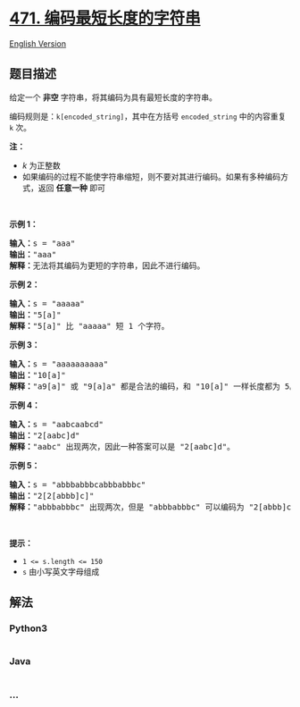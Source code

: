 # [471. 编码最短长度的字符串](https://leetcode.cn/problems/encode-string-with-shortest-length)

[English Version](/solution/0400-0499/0471.Encode%20String%20with%20Shortest%20Length/README_EN.md)

## 题目描述

<!-- 这里写题目描述 -->

<p>给定一个 <strong>非空</strong> 字符串，将其编码为具有最短长度的字符串。</p>

<p>编码规则是：<code>k[encoded_string]</code>，其中在方括号 <code>encoded_string</code><em> </em>中的内容重复 <code>k</code> 次。</p>

<p><strong>注：</strong></p>

<ul>
	<li><em>k</em> 为正整数</li>
	<li>如果编码的过程不能使字符串缩短，则不要对其进行编码。如果有多种编码方式，返回 <strong>任意一种</strong> 即可</li>
</ul>

<p> </p>

<p><strong>示例 1：</strong></p>

<pre>
<strong>输入：</strong>s = "aaa"
<strong>输出：</strong>"aaa"
<strong>解释：</strong>无法将其编码为更短的字符串，因此不进行编码。
</pre>

<p><strong>示例 2：</strong></p>

<pre>
<strong>输入：</strong>s = "aaaaa"
<strong>输出：</strong>"5[a]"
<strong>解释：</strong>"5[a]" 比 "aaaaa" 短 1 个字符。
</pre>

<p><strong>示例 3：</strong></p>

<pre>
<strong>输入：</strong>s = "aaaaaaaaaa"
<strong>输出：</strong>"10[a]"
<strong>解释：</strong>"a9[a]" 或 "9[a]a" 都是合法的编码，和 "10[a]" 一样长度都为 5。
</pre>

<p><strong>示例 4：</strong></p>

<pre>
<strong>输入：</strong>s = "aabcaabcd"
<strong>输出：</strong>"2[aabc]d"
<strong>解释：</strong>"aabc" 出现两次，因此一种答案可以是 "2[aabc]d"。
</pre>

<p><strong>示例 5：</strong></p>

<pre>
<strong>输入：</strong>s = "abbbabbbcabbbabbbc"
<strong>输出：</strong>"2[2[abbb]c]"
<strong>解释：</strong>"abbbabbbc" 出现两次，但是 "abbbabbbc" 可以编码为 "2[abbb]c"，因此一种答案可以是 "2[2[abbb]c]"。
</pre>

<p> </p>

<p><strong>提示：</strong></p>

<ul>
	<li><code>1 <= s.length <= 150</code></li>
	<li><code>s</code> 由小写英文字母组成</li>
</ul>

## 解法

<!-- 这里可写通用的实现逻辑 -->

<!-- tabs:start -->

### **Python3**

<!-- 这里可写当前语言的特殊实现逻辑 -->

```python

```

### **Java**

<!-- 这里可写当前语言的特殊实现逻辑 -->

```java

```

### **...**

```

```

<!-- tabs:end -->
